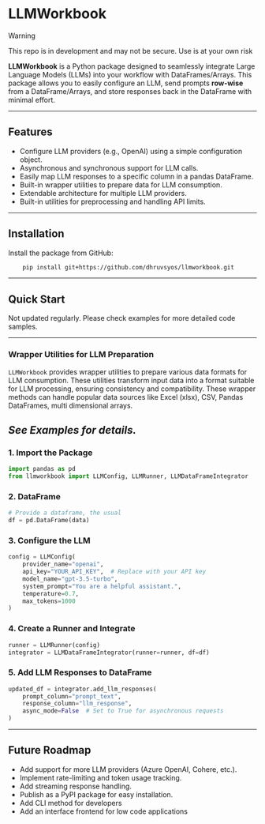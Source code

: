 # **LLMWorkbook**

> [!WARNING]
> This repo is in development and may not be secure. Use is at your own risk

**LLMWorkbook** is a Python package designed to seamlessly integrate Large Language Models (LLMs) into your workflow with DataFrames/Arrays. This package allows you to easily configure an LLM, send prompts **row-wise** from a DataFrame/Arrays, and store responses back in the DataFrame with minimal effort.

---

## **Features**

- Configure LLM providers (e.g., OpenAI) using a simple configuration object.
- Asynchronous and synchronous support for LLM calls.
- Easily map LLM responses to a specific column in a pandas DataFrame.
- Built-in wrapper utilities to prepare data for LLM consumption.
- Extendable architecture for multiple LLM providers.
- Built-in utilities for preprocessing and handling API limits.

---

## **Installation**

Install the package from GitHub:

```bash
    pip install git+https://github.com/dhruvsyos/llmworkbook.git
```

---

## **Quick Start**
Not updated regularly. Please check examples for more detailed code samples.

---

### **Wrapper Utilities for LLM Preparation**

`LLMWorkbook` provides wrapper utilities to prepare various data formats for LLM consumption. These utilities transform input data into a format suitable for LLM processing, ensuring consistency and compatibility.
These wrapper methods can handle popular data sources like Excel (xlsx), CSV, Pandas DataFrames, multi dimensional arrays.

*See Examples for details.*
---

### **1. Import the Package**

```python
import pandas as pd
from llmworkbook import LLMConfig, LLMRunner, LLMDataFrameIntegrator
```

### **2. DataFrame**

```python
# Provide a dataframe, the usual
df = pd.DataFrame(data)
```

### **3. Configure the LLM**

```python
config = LLMConfig(
    provider_name="openai",
    api_key="YOUR_API_KEY",  # Replace with your API key
    model_name="gpt-3.5-turbo",
    system_prompt="You are a helpful assistant.",
    temperature=0.7,
    max_tokens=1000
)
```

### **4. Create a Runner and Integrate**

```python
runner = LLMRunner(config)
integrator = LLMDataFrameIntegrator(runner=runner, df=df)
```

### **5. Add LLM Responses to DataFrame**

```python
updated_df = integrator.add_llm_responses(
    prompt_column="prompt_text",
    response_column="llm_response",
    async_mode=False  # Set to True for asynchronous requests
)

```

---

## **Future Roadmap**

- Add support for more LLM providers (Azure OpenAI, Cohere, etc.).
- Implement rate-limiting and token usage tracking.
- Add streaming response handling.
- Publish as a PyPI package for easy installation.
- Add CLI method for developers
- Add an interface frontend for low code applications
